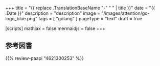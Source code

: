 +++
title = "{{ replace .TranslationBaseName "-" " " | title }}"
date =  "{{ .Date }}"
description = "description"
image = "/images/attention/go-logo_blue.png"
tags = [ "golang" ]
pageType = "text"
draft = true

[scripts]
  mathjax = false
  mermaidjs = false
+++
















[Go]: https://golang.org/ "The Go Programming Language"
[Go 言語]: https://golang.org/ "The Go Programming Language"

## 参考図書

{{% review-paapi "4621300253" %}} <!-- プログラミング言語Go -->
